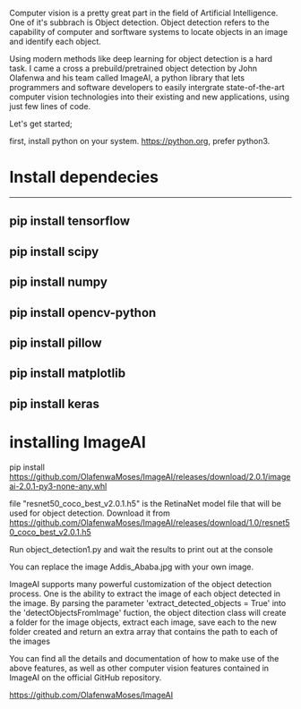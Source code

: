 Computer vision is a pretty great part in the field of Artificial Intelligence. One of it's subbrach is Object detection. Object detection refers to the capability of computer and sorftware systems to locate objects in an image and identify each object.

Using modern methods like deep learning for object detection is a hard task. I came a cross a prebuild/pretrained object detection by John Olafenwa and his team called ImageAI, a python library that lets programmers and software developers to easily intergrate state-of-the-art computer vision technologies into their existing and new applications, using just few lines of code.

Let's get started;

first, install python on your system.
 https://python.org, prefer python3.

# Install dependecies
---------------------------------
pip install tensorflow
---------------------------------
pip install scipy
---------------------------------
pip install numpy
---------------------------------
pip install opencv-python
---------------------------------
pip  install pillow
---------------------------------
pip install matplotlib
---------------------------------
pip install keras
---------------------------------

# installing ImageAI
pip install https://github.com/OlafenwaMoses/ImageAI/releases/download/2.0.1/imageai-2.0.1-py3-none-any.whl

file "resnet50_coco_best_v2.0.1.h5" is the  RetinaNet model file that will be used for object detection.
Download it from https://github.com/OlafenwaMoses/ImageAI/releases/download/1.0/resnet50_coco_best_v2.0.1.h5


Run object_detection1.py and wait the results to print out at the console

You can replace the image Addis_Ababa.jpg with your own image.

ImageAI supports many powerful customization of the object detection process. One is the ability to extract the image of each object detected in the image. By parsing the parameter 'extract_detected_objects = True' into the 'detectObjectsFromImage' fuction, the object ditection class will create a folder for the image objects, extract each image, save each to the new folder created and return an extra array that contains the path to each of the images

You can find all the details and documentation of how to make use of the above features, as well as other computer vision features contained in ImageAI on the official GitHub repository.

https://github.com/OlafenwaMoses/ImageAI
